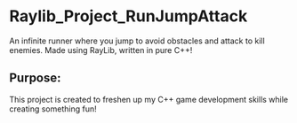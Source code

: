# Raylib_Project_RunJumpAttack
An infinite runner where you jump to avoid obstacles and attack to kill enemies. Made using RayLib, written in pure C++!

## Purpose:
This project is created to freshen up my C++ game development skills while creating something fun!
